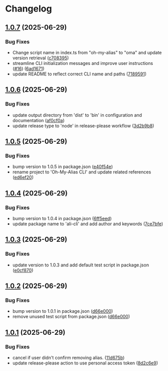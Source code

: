# Changelog

## [1.0.7](https://github.com/obouchari/Oh-My-Alias/compare/v1.0.6...v1.0.7) (2025-06-29)


### Bug Fixes

* Change script name in index.ts from "oh-my-alias" to "oma" and update version retrieval ([c708395](https://github.com/obouchari/Oh-My-Alias/commit/c708395e24a389e3e370a024f57ec88d42c533fe))
* streamline CLI initialization messages and improve user instructions ([#16](https://github.com/obouchari/Oh-My-Alias/issues/16)) ([6ad1671](https://github.com/obouchari/Oh-My-Alias/commit/6ad16715413926dee6eefbcc14de3c37023f804e))
* update README to reflect correct CLI name and paths ([7189591](https://github.com/obouchari/Oh-My-Alias/commit/7189591ea5646bf02e69c13755ce294c16e223fa))

## [1.0.6](https://github.com/obouchari/Oh-My-Alias/compare/v1.0.5...v1.0.6) (2025-06-29)


### Bug Fixes

* update output directory from 'dist' to 'bin' in configuration and documentation ([af0cf0a](https://github.com/obouchari/Oh-My-Alias/commit/af0cf0a22a0ed3e8b408d80f700be24020df8baa))
* update release type to 'node' in release-please workflow ([3d2b9b8](https://github.com/obouchari/Oh-My-Alias/commit/3d2b9b8598406523a790c7b573907183305323eb))

## [1.0.5](https://github.com/obouchari/Oh-My-Alias/compare/v1.0.4...v1.0.5) (2025-06-29)


### Bug Fixes

* bump version to 1.0.5 in package.json ([e40f54e](https://github.com/obouchari/Oh-My-Alias/commit/e40f54ec0066f7980e2716a5756c026ebe976526))
* rename project to 'Oh-My-Alias CLI' and update related references ([ed6ef20](https://github.com/obouchari/Oh-My-Alias/commit/ed6ef20f3ca89de7f5e2504e421d57530ba77082))

## [1.0.4](https://github.com/obouchari/ali-cli/compare/v1.0.3...v1.0.4) (2025-06-29)


### Bug Fixes

* bump version to 1.0.4 in package.json ([6ff5eed](https://github.com/obouchari/ali-cli/commit/6ff5eed3d882e1b23fff0c3abff4ecb223c6dce2))
* update package name to 'ali-cli' and add author and keywords ([7ce7bfe](https://github.com/obouchari/ali-cli/commit/7ce7bfe1991a70d2654962a99abebdf99cdadd0f))

## [1.0.3](https://github.com/obouchari/ali-cli/compare/v1.0.2...v1.0.3) (2025-06-29)


### Bug Fixes

* update version to 1.0.3 and add default test script in package.json ([e0cf870](https://github.com/obouchari/ali-cli/commit/e0cf8700c25ed94db260f37ccbe36d4e6750ea57))

## [1.0.2](https://github.com/obouchari/ali-cli/compare/v1.0.1...v1.0.2) (2025-06-29)


### Bug Fixes

* bump version to 1.0.1 in package.json ([d66e000](https://github.com/obouchari/ali-cli/commit/d66e00049bf204f5af835c6d918bf7922d71e0a5))
* remove unused test script from package.json ([d66e000](https://github.com/obouchari/ali-cli/commit/d66e00049bf204f5af835c6d918bf7922d71e0a5))

## [1.0.1](https://github.com/obouchari/ali-cli/compare/1.0.0...v1.0.1) (2025-06-29)


### Bug Fixes

* cancel if user didn't confirm removing alias. ([11d675b](https://github.com/obouchari/ali-cli/commit/11d675ba7f1530393a1ae89ee62afe9d07484a6a))
* update release-please action to use personal access token ([8d2c6e9](https://github.com/obouchari/ali-cli/commit/8d2c6e90bde5d60626ecd22f0ce8bfa8489800c3))
